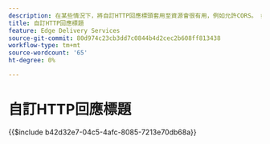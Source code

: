 ```yaml
---
description: 在某些情況下，將自訂HTTP回應標頭套用至資源會很有用，例如允許CORS。 如果您想要指定標題，請在Sharepoint或Google Drive中，於網站的「/.helix」資料夾中建立Excel活頁簿或SharePoint中的Google Sheets活頁簿（名為「headers.xlsx」），或在Google Drive中建立「標題」。
title: 自訂HTTP回應標題
feature: Edge Delivery Services
source-git-commit: 80d974c23cb3dd7c0844b4d2cec2b608ff813438
workflow-type: tm+mt
source-wordcount: '65'
ht-degree: 0%

---
```


# 自訂HTTP回應標題

{{$include b42d32e7-04c5-4afc-8085-7213e70db68a}}